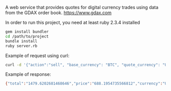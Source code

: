 A web service that provides quotes for digital currency trades using data from the GDAX order book.
https://www.gdax.com

In order to run this project, you need at least ruby 2.3.4 installed

```sh
gem install bundler
cd /path/to/project
bundle install
ruby server.rb
```

Example of request using curl:
```sh
curl -d '{"action":"sell", "base_currency": "BTC", "quote_currency": "USD", "amount": "2.15"}' -H "Content-Type: application/json" -X POST http://localhost:4567
```

Example of response:
```sh
{"total":"1479.6202681468646","price":"688.1954735566812","currency":"USD"}
```




